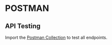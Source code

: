 # POSTMAN 
## API Testing
Import the [Postman Collection](https://schema.postman.com/json/collection/v2.1.0/collection.json) to test all endpoints.


